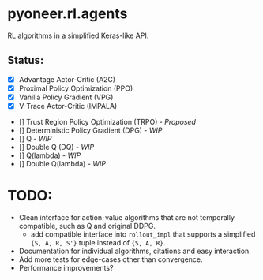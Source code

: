 # pyoneer.rl.agents

RL algorithms in a simplified Keras-like API.

## Status:
- [x] Advantage Actor-Critic (A2C)
- [x] Proximal Policy Optimization (PPO)
- [x] Vanilla Policy Gradient (VPG)
- [x] V-Trace Actor-Critic (IMPALA)
- [] Trust Region Policy Optimization (TRPO) - _Proposed_
- [] Deterministic Policy Gradient (DPG) - *WIP*
- [] Q - *WIP*
- [] Double Q (DQ) - *WIP*
- [] Q(lambda) - *WIP*
- [] Double Q(lambda) - *WIP*

# TODO:
+ Clean interface for action-value algorithms that are not temporally compatible, such as Q and original DDPG.
    + add compatible interface into `rollout_impl` that supports a simplified `{S, A, R, S'}` tuple instead of `{S, A, R}`.
+ Documentation for individual algorithms, citations and easy interaction.
+ Add more tests for edge-cases other than convergence.
+ Performance improvements?